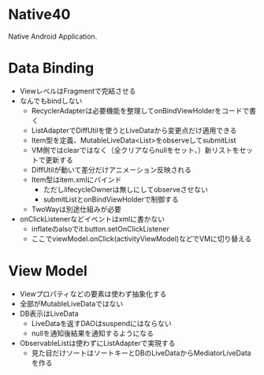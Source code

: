 # Native40
Native Android Application.

# Data Binding

- ViewレベルはFragmentで完結させる
- なんでもbindしない
  - RecyclerAdapterは必要機能を整理してonBindViewHolderをコードで書く
  - ListAdapterでDiffUtilを使うとLiveDataから変更点だけ適用できる
  - Item型を定義、MutableLiveData<List<Item>>をobserveしてsubmitList
  - VM側ではclearではなく（全クリアならnullをセット、）新リストをセットで更新する
  - DiffUtilが動いて差分だけアニメーション反映される
  - Item型はitem.xmlにバインド
    - ただしlifecycleOwnerは無しにしてobserveさせない
    - submitListとonBindViewHolderで制御する
  - TwoWayは別途仕組みが必要
- onClickListenerなどイベントはxmlに書かない
  - inflateのalsoでit.button.setOnClickListener
  - ここでviewModel.onClick(activityViewModel)などでVMに切り替える

# View Model

- Viewプロパティなどの要素は使わず抽象化する
- 全部がMutableLiveDataではない
- DB表示はLiveData
  - LiveDataを返すDAOはsuspendにはならない
  - nullを通知後結果を通知するようになる
- ObservableListは使わずにListAdapterで実現する
  - 見た目だけソートはソートキーとDBのLiveDataからMediatorLiveDataを作る
